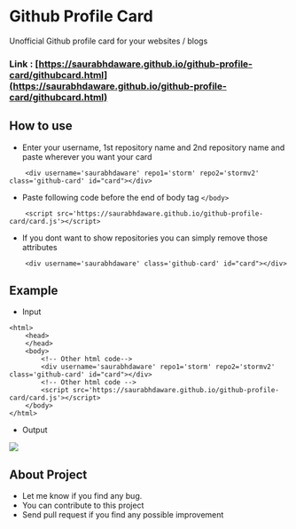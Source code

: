 # Github Profile Card
Unofficial Github profile card for your websites / blogs

### Link : [https://saurabhdaware.github.io/github-profile-card/githubcard.html](https://saurabhdaware.github.io/github-profile-card/githubcard.html) 


## How to use

- Enter your username, 1st repository name and 2nd repository name and paste wherever you want your card
```
    <div username='saurabhdaware' repo1='storm' repo2='stormv2' class='github-card' id="card"></div>
```

- Paste following code before the end of body tag `</body>`

```
    <script src='https://saurabhdaware.github.io/github-profile-card/card.js'></script>
```

- If you dont want to show repositories you can simply remove those attributes
```
    <div username='saurabhdaware' class='github-card' id="card"></div>

```


## Example
- Input

```
<html>
    <head>
    </head>
    <body>
        <!-- Other html code-->
        <div username='saurabhdaware' repo1='storm' repo2='stormv2' class='github-card' id="card"></div>
        <!-- Other html code -->
        <script src='https://saurabhdaware.github.io/github-profile-card/card.js'></script>
    </body>
</html>
```

- Output

![](https://raw.githubusercontent.com/saurabhdaware/github-profile-card/master/example.png)


## About Project
- Let me know if you find any bug.
- You can contribute to this project 
- Send pull request if you find any possible improvement

